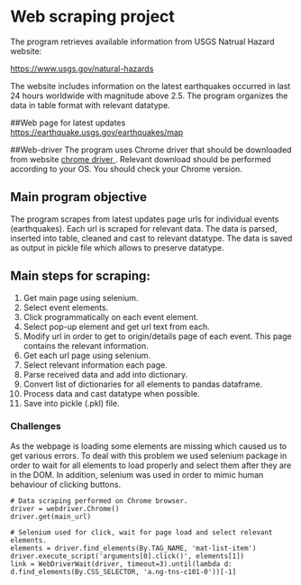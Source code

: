 # Web scraping project
The program retrieves available information from USGS Natrual Hazard website:

https://www.usgs.gov/natural-hazards

The website includes information on the latest earthquakes occurred in last 24 hours worldwide with magnitude above 2.5.
The program organizes the data in table format with relevant datatype.


##Web page for latest updates
https://earthquake.usgs.gov/earthquakes/map

##Web-driver 
The program uses Chrome driver that should be downloaded from website
[chrome driver ](https://chromedriver.chromium.org/downloads).
Relevant download should be performed according to your OS. 
You should check your Chrome version.

## Main program objective
The program scrapes from latest updates page urls for individual events (earthquakes).
Each url is scraped for relevant data. The data is parsed, inserted into table, cleaned and cast to relevant datatype.
The data is saved as output in pickle file which allows to preserve datatype.


## Main steps for scraping:
1. Get main page using selenium.
2. Select event elements.
3. Click programmatically on each event element.
4. Select pop-up element and get url text from each.
5. Modify url in order to get to origin/details page of each event. This page contains the relevant information.
6. Get each url page using selenium.
7. Select relevant information each page.
8. Parse received data and add into dictionary.
9. Convert list of dictionaries for all elements to pandas dataframe.
10. Process data and cast datatype when possible. 
11. Save into pickle (.pkl) file.

### Challenges
As the webpage is loading some elements are missing which caused us to get various errors.
To deal with this problem we used selenium package in order to wait for all elements to load properly and select them after they are in the DOM.
In addition, selenium was used in order to mimic human behaviour of clicking buttons.

```buildoutcfg
# Data scraping performed on Chrome browser.
driver = webdriver.Chrome()
driver.get(main_url)

# Selenium used for click, wait for page load and select relevant elements.
elements = driver.find_elements(By.TAG_NAME, 'mat-list-item')
driver.execute_script('arguments[0].click()', elements[1])
link = WebDriverWait(driver, timeout=3).until(lambda d: d.find_elements(By.CSS_SELECTOR, 'a.ng-tns-c101-0'))[-1]
```

